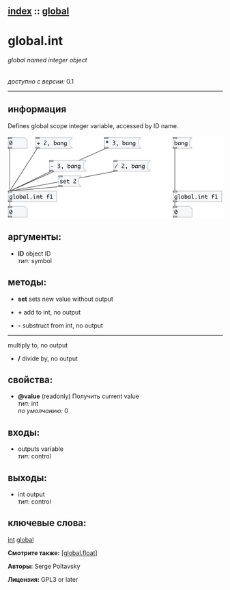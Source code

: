 [index](index.html) :: [global](category_global.html)
---

# global.int

###### global named integer object

*доступно с версии:* 0.1

---


## информация
Defines global scope integer variable, accessed by ID name.


[![example](../examples/img/global.int.jpg)](../examples/pd/global.int.pd)



## аргументы:

* **ID**
object ID<br>
_тип:_ symbol<br>



## методы:

* **set**
sets new value without output<br>

* **+**
add to int, no output<br>

* **-**
substruct from int, no output<br>

* *****
multiply to, no output<br>

* **/**
divide by, no output<br>




## свойства:

* **@value** (readonly)
Получить current value<br>
_тип:_ int<br>
_по умолчанию:_ 0<br>



## входы:

* outputs variable<br>
_тип:_ control



## выходы:

* int output<br>
_тип:_ control



## ключевые слова:

[int](keywords/int.html)
[global](keywords/global.html)



**Смотрите также:**
[\[global.float\]](global.float.html)




**Авторы:** Serge Poltavsky




**Лицензия:** GPL3 or later





